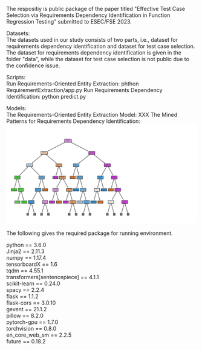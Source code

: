 The respositiy is public package of the paper titled "Effective Test Case Selection via Requirements Dependency Identification in Function Regression Testing" submitted to ESEC/FSE 2023.

Datasets:  
The datasets used in our study consists of two parts, i.e., dataset for requirements dependency identification and dataset for test case selection. 
The dataset for requirements dependency identification is given in the folder "data", while the dataset for test case selection is not public due to the confidence issue.

Scripts:  
Run Requirements-Oriented Entity Extraction: phthon RequirementExtraction/app.py
Run Requirements Dependency Identification: python predict.py

Models:  
The Requirements-Oriented Entity Extraction Model: XXX
The Mined Patterns for Requirements Dependency Identification: 
![image](https://github.com/lsplx/RequirementDependency/blob/master/IMG/DT49.png)

The following gives the required package for running environment.

python == 3.6.0  
Jinja2 == 2.11.3  
numpy == 1.17.4  
tensorboardX == 1.6  
tqdm == 4.55.1  
transformers[sentencepiece] == 4.1.1  
scikit-learn == 0.24.0  
spacy == 2.2.4  
flask == 1.1.2  
flask-cors == 3.0.10  
gevent == 21.1.2  
pillow == 8.2.0  
pytorch-gpu == 1.7.0  
torchvision == 0.8.0  
en_core_web_sm == 2.2.5  
future == 0.18.2  
